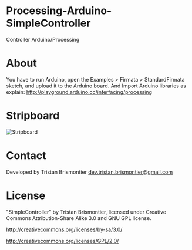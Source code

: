 Processing-Arduino-SimpleController
===================================

Controller Arduino/Processing


About
================

You have to run Arduino, open the Examples > Firmata > StandardFirmata sketch, and upload it to the Arduino board.
And Import Arduino libraries as explain: http://playground.arduino.cc/interfacing/processing

Stripboard
================

![Stripboard](https://raw.github.com/TristanBrismontier/Processing-Arduino-SimpleController/master/AndroidProcessingControler(stripboard)_bb.png)

Contact
=========
Developed by Tristan Brismontier
dev.tristan.brismontier@gmail.com

License
=========
"SimpleController" by Tristan Brismontier, 
licensed under Creative Commons Attribution-Share Alike 3.0 and GNU GPL license.

http://creativecommons.org/licenses/by-sa/3.0/

http://creativecommons.org/licenses/GPL/2.0/
